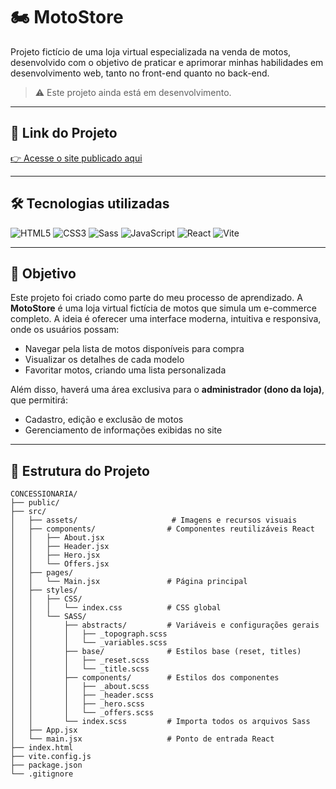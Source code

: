 # 🏍 MotoStore

Projeto fictício de uma loja virtual especializada na venda de motos, desenvolvido com o objetivo de praticar e aprimorar minhas habilidades em desenvolvimento web, tanto no front-end quanto no back-end.

> ⚠️ Este projeto ainda está em desenvolvimento.

---

## 🚀 Link do Projeto  
[👉 Acesse o site publicado aqui](https://lx-motors.onrender.com/) <!-- Substitua pela URL real quando publicar -->

---

## 🛠 Tecnologias utilizadas

<p align="left">
  <img src="https://img.shields.io/badge/HTML5-E34F26?style=for-the-badge&logo=html5&logoColor=fff" alt="HTML5"/>
  <img src="https://img.shields.io/badge/CSS3-1572B6?style=for-the-badge&logo=css3&logoColor=fff" alt="CSS3"/>
  <img src="https://img.shields.io/badge/Sass-CC6699?style=for-the-badge&logo=sass&logoColor=fff" alt="Sass"/>
  <img src="https://img.shields.io/badge/JavaScript-F7DF1E?style=for-the-badge&logo=javascript&logoColor=000" alt="JavaScript"/>
  <img src="https://img.shields.io/badge/React-20232A?style=for-the-badge&logo=react&logoColor=61DAFB" alt="React"/>
  <img src="https://img.shields.io/badge/Vite-646CFF?style=for-the-badge&logo=vite&logoColor=fff" alt="Vite"/>
</p>

---

## 🎯 Objetivo

Este projeto foi criado como parte do meu processo de aprendizado. A **MotoStore** é uma loja virtual fictícia de motos que simula um e-commerce completo. A ideia é oferecer uma interface moderna, intuitiva e responsiva, onde os usuários possam:

- Navegar pela lista de motos disponíveis para compra  
- Visualizar os detalhes de cada modelo  
- Favoritar motos, criando uma lista personalizada  

Além disso, haverá uma área exclusiva para o **administrador (dono da loja)**, que permitirá:

- Cadastro, edição e exclusão de motos  
- Gerenciamento de informações exibidas no site  

---

## 📁 Estrutura do Projeto

```plaintext
CONCESSIONARIA/
├── public/
├── src/
│   ├── assets/                     # Imagens e recursos visuais
│   ├── components/                # Componentes reutilizáveis React
│   │   ├── About.jsx
│   │   ├── Header.jsx
│   │   ├── Hero.jsx
│   │   └── Offers.jsx
│   ├── pages/
│   │   └── Main.jsx               # Página principal
│   ├── styles/
│   │   ├── CSS/
│   │   │   └── index.css          # CSS global
│   │   └── SASS/
│   │       ├── abstracts/         # Variáveis e configurações gerais
│   │       │   ├── _topograph.scss
│   │       │   └── _variables.scss
│   │       ├── base/              # Estilos base (reset, titles)
│   │       │   ├── _reset.scss
│   │       │   └── _title.scss
│   │       ├── components/        # Estilos dos componentes
│   │       │   ├── _about.scss
│   │       │   ├── _header.scss
│   │       │   ├── _hero.scss
│   │       │   └── _offers.scss
│   │       └── index.scss         # Importa todos os arquivos Sass
│   ├── App.jsx
│   └── main.jsx                   # Ponto de entrada React
├── index.html
├── vite.config.js
├── package.json
└── .gitignore
